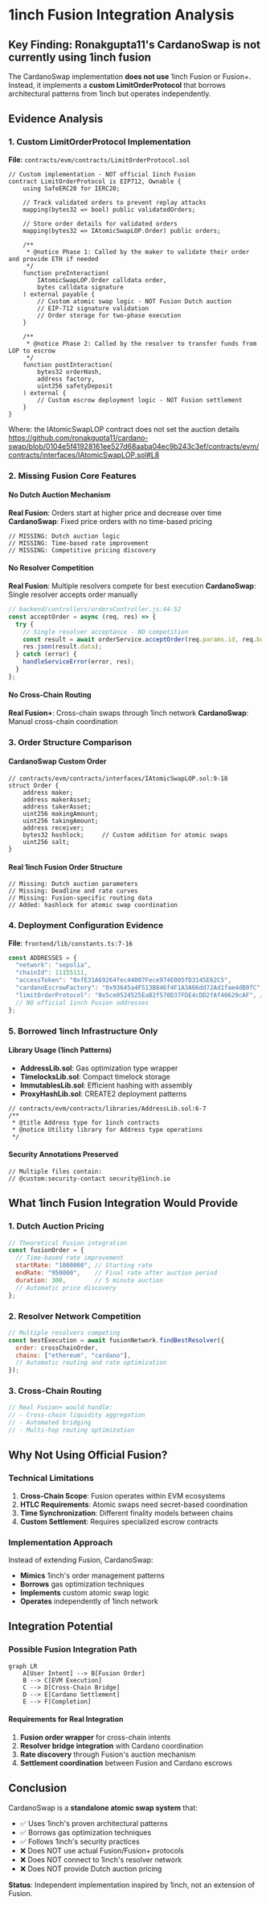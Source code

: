 # 1inch Fusion Integration Analysis

## Key Finding: Ronakgupta11's CardanoSwap is not currently using 1inch fusion

The CardanoSwap implementation **does not use** 1inch Fusion or Fusion+. Instead, it implements a **custom LimitOrderProtocol** that borrows architectural patterns from 1inch but operates independently.

## Evidence Analysis

### 1. Custom LimitOrderProtocol Implementation

**File**: `contracts/evm/contracts/LimitOrderProtocol.sol`

```solidity
// Custom implementation - NOT official 1inch Fusion
contract LimitOrderProtocol is EIP712, Ownable {
    using SafeERC20 for IERC20;

    // Track validated orders to prevent replay attacks
    mapping(bytes32 => bool) public validatedOrders;

    // Store order details for validated orders
    mapping(bytes32 => IAtomicSwapLOP.Order) public orders;

    /**
     * @notice Phase 1: Called by the maker to validate their order and provide ETH if needed
     */
    function preInteraction(
        IAtomicSwapLOP.Order calldata order,
        bytes calldata signature
    ) external payable {
        // Custom atomic swap logic - NOT Fusion Dutch auction
        // EIP-712 signature validation
        // Order storage for two-phase execution
    }

    /**
     * @notice Phase 2: Called by the resolver to transfer funds from LOP to escrow
     */
    function postInteraction(
        bytes32 orderHash,
        address factory,
        uint256 safetyDeposit
    ) external {
        // Custom escrow deployment logic - NOT Fusion settlement
    }
}
```

Where: the IAtomicSwapLOP contract does not set the auction details https://github.com/ronakgupta11/cardano-swap/blob/0104e5f41928161ee527d68aaba04ec9b243c3ef/contracts/evm/contracts/interfaces/IAtomicSwapLOP.sol#L8

### 2. Missing Fusion Core Features

#### No Dutch Auction Mechanism
**Real Fusion**: Orders start at higher price and decrease over time
**CardanoSwap**: Fixed price orders with no time-based pricing

```solidity
// MISSING: Dutch auction logic
// MISSING: Time-based rate improvement
// MISSING: Competitive pricing discovery
```

#### No Resolver Competition
**Real Fusion**: Multiple resolvers compete for best execution
**CardanoSwap**: Single resolver accepts order manually

```javascript
// backend/controllers/ordersController.js:44-52
const acceptOrder = async (req, res) => {
  try {
    // Single resolver acceptance - NO competition
    const result = await orderService.acceptOrder(req.params.id, req.body.resolverAddress);
    res.json(result.data);
  } catch (error) {
    handleServiceError(error, res);
  }
};
```

#### No Cross-Chain Routing
**Real Fusion+**: Cross-chain swaps through 1inch network
**CardanoSwap**: Manual cross-chain coordination

### 3. Order Structure Comparison

#### CardanoSwap Custom Order
```solidity
// contracts/evm/contracts/interfaces/IAtomicSwapLOP.sol:9-18
struct Order {
    address maker;
    address makerAsset;
    address takerAsset;
    uint256 makingAmount;
    uint256 takingAmount;
    address receiver;
    bytes32 hashlock;     // Custom addition for atomic swaps
    uint256 salt;
}
```

#### Real 1inch Fusion Order Structure
```solidity
// Missing: Dutch auction parameters
// Missing: Deadline and rate curves
// Missing: Fusion-specific routing data
// Added: hashlock for atomic swap coordination
```

### 4. Deployment Configuration Evidence

**File**: `frontend/lib/constants.ts:7-16`

```typescript
const ADDRESSES = {
  "network": "sepolia",
  "chainId": 11155111,
  "accessToken": "0xfE31A69264fec44007Fece974E005fD3145E62C5",
  "cardanoEscrowFactory": "0x93645a4F513B846f4F1A3A66dd72Ad1fae4dB0fC",
  "limitOrderProtocol": "0x5ce0524525EaB2f570D37FDE4cDD2fAf40629cAF", // Custom deployment
  // NO official 1inch Fusion addresses
};
```

### 5. Borrowed 1inch Infrastructure Only

#### Library Usage (1inch Patterns)
- **AddressLib.sol**: Gas optimization type wrapper
- **TimelocksLib.sol**: Compact timelock storage
- **ImmutablesLib.sol**: Efficient hashing with assembly
- **ProxyHashLib.sol**: CREATE2 deployment patterns

```solidity
// contracts/evm/contracts/libraries/AddressLib.sol:6-7
/**
 * @title Address type for 1inch contracts
 * @notice Utility library for Address type operations
 */
```

#### Security Annotations Preserved
```solidity
// Multiple files contain:
// @custom:security-contact security@1inch.io
```

## What 1inch Fusion Integration Would Provide

### 1. Dutch Auction Pricing
```javascript
// Theoretical Fusion integration
const fusionOrder = {
  // Time-based rate improvement
  startRate: "1000000", // Starting rate
  endRate: "950000",    // Final rate after auction period
  duration: 300,        // 5 minute auction
  // Automatic price discovery
};
```

### 2. Resolver Network Competition
```javascript
// Multiple resolvers competing
const bestExecution = await fusionNetwork.findBestResolver({
  order: crossChainOrder,
  chains: ["ethereum", "cardano"],
  // Automatic routing and rate optimization
});
```

### 3. Cross-Chain Routing
```javascript
// Real Fusion+ would handle:
// - Cross-chain liquidity aggregation
// - Automated bridging
// - Multi-hop routing optimization
```

## Why Not Using Official Fusion?

### Technical Limitations

1. **Cross-Chain Scope**: Fusion operates within EVM ecosystems
2. **HTLC Requirements**: Atomic swaps need secret-based coordination
3. **Time Synchronization**: Different finality models between chains
4. **Custom Settlement**: Requires specialized escrow contracts

### Implementation Approach

Instead of extending Fusion, CardanoSwap:
- **Mimics** 1inch's order management patterns
- **Borrows** gas optimization techniques
- **Implements** custom atomic swap logic
- **Operates** independently of 1inch network

## Integration Potential

### Possible Fusion Integration Path

```mermaid
graph LR
    A[User Intent] --> B[Fusion Order]
    B --> C[EVM Execution]
    C --> D[Cross-Chain Bridge]
    D --> E[Cardano Settlement]
    E --> F[Completion]
```

#### Requirements for Real Integration
1. **Fusion order wrapper** for cross-chain intents
2. **Resolver bridge integration** with Cardano coordination
3. **Rate discovery** through Fusion's auction mechanism
4. **Settlement coordination** between Fusion and Cardano escrows

## Conclusion

CardanoSwap is a **standalone atomic swap system** that:
- ✅ Uses 1inch's proven architectural patterns
- ✅ Borrows gas optimization techniques
- ✅ Follows 1inch's security practices
- ❌ Does NOT use actual Fusion/Fusion+ protocols
- ❌ Does NOT connect to 1inch's resolver network
- ❌ Does NOT provide Dutch auction pricing

**Status**: Independent implementation inspired by 1inch, not an extension of Fusion.